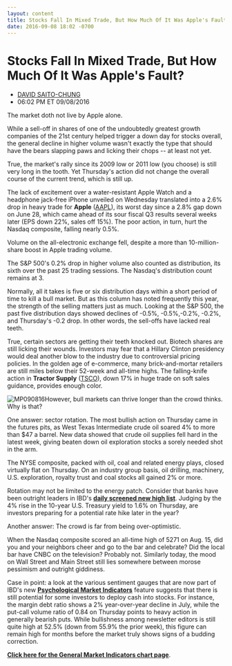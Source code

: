 ```yaml
---
layout: content
title: Stocks Fall In Mixed Trade, But How Much Of It Was Apple's Fault?
date: 2016-09-08 18:02 -0700
---
```



Stocks Fall In Mixed Trade, But How Much Of It Was Apple's Fault?
==================================================================




* [DAVID SAITO-CHUNG](https://www.investors.com/author/chungd/ "Posts by DAVID SAITO-CHUNG")
* 06:02 PM ET 09/08/2016




The market doth not live by Apple alone.


While a sell-off in shares of one of the undoubtedly greatest growth companies of the 21st century helped trigger a down day for stocks overall, the general decline in higher volume wasn't exactly the type that should have the bears slapping paws and licking their chops -- at least not yet.


True, the market's rally since its 2009 low or 2011 low (you choose) is still very long in the tooth. Yet Thursday's action did not change the overall course of the current trend, which is still up.



The lack of excitement over a water-resistant Apple Watch and a headphone jack-free iPhone unveiled on Wednesday translated into a 2.6% drop in heavy trade for **Apple** ([AAPL](https://research.investors.com/quote.aspx?symbol=AAPL)), its worst day since a 2.8% gap down on June 28, which came ahead of its sour fiscal Q3 results several weeks later (EPS down 22%, sales off 15%). The poor action, in turn, hurt the Nasdaq composite, falling nearly 0.5%.


Volume on the all-electronic exchange fell, despite a more than 10-million-share boost in Apple trading volume.


The S&P 500's 0.2% drop in higher volume also counted as distribution, its sixth over the past 25 trading sessions. The Nasdaq's distribution count remains at 3.


Normally, all it takes is five or six distribution days within a short period of time to kill a bull market. But as this column has noted frequently this year, the strength of the selling matters just as much. Looking at the S&P 500, the past five distribution days showed declines of -0.5%, -0.5%,-0.2%, -0.2%, and Thursday's -0.2 drop. In other words, the sell-offs have lacked real teeth.


True, certain sectors are getting their teeth knocked out. Biotech shares are still licking their wounds. Investors may fear that a Hillary Clinton presidency would deal another blow to the industry due to controversial pricing policies. In the golden age of e-commerce, many brick-and-mortar retailers are still miles below their 52-week and all-time highs. The falling-knife action in **Tractor Supply** ([TSCO](https://research.investors.com/quote.aspx?symbol=TSCO)), down 17% in huge trade on soft sales guidance, provides enough color.


![MP090816](https://www.investors.com/wp-content/uploads/2016/09/MP090816-1-191x300.jpg)However, bull markets can thrive longer than the crowd thinks. Why is that?


One answer: sector rotation. The most bullish action on Thursday came in the futures pits, as West Texas Intermediate crude oil soared 4% to more than $47 a barrel. New data showed that crude oil supplies fell hard in the latest week, giving beaten down oil exploration stocks a sorely needed shot in the arm.


The NYSE composite, packed with oil, coal and related energy plays, closed virtually flat on Thursday. On an industry group basis, oil drilling, machinery, U.S. exploration, royalty trust and coal stocks all gained 2% or more.


Rotation may not be limited to the energy patch. Consider that banks have been outright leaders in IBD's **[daily screened new high list](https://www.investors.com/data-tables/new-high-list-sep-07-2016/)**. Judging by the 4% rise in the 10-year U.S. Treasury yield to 1.6% on Thursday, are investors preparing for a potential rate hike later in the year?


Another answer: The crowd is far from being over-optimistic.


When the Nasdaq composite scored an all-time high of 5271 on Aug. 15, did you and your neighbors cheer and go to the bar and celebrate? Did the local bar have CNBC on the television? Probably not. Similarly today, the mood on Wall Street and Main Street still lies somewhere between morose pessimism and outright giddiness.


Case in point: a look at the various sentiment gauges that are now part of IBD's new **[Psychological Market Indicators](http://research.investors.com/psychological-market-indicators/)** feature suggests that there is still potential for some investors to deploy cash into stocks. For instance, the margin debt ratio shows a 2% year-over-year decline in July, while the put-call volume ratio of 0.84 on Thursday points to heavy action in generally bearish puts. While bullishness among newsletter editors is still quite high at 52.5% (down from 55.9% the prior week), this figure can remain high for months before the market truly shows signs of a budding correction.


**[Click here for the General Market Indicators chart page](https://www.investors.com/wp-content/uploads/2016/09/IBD0809152938GMI.pdf)**.




